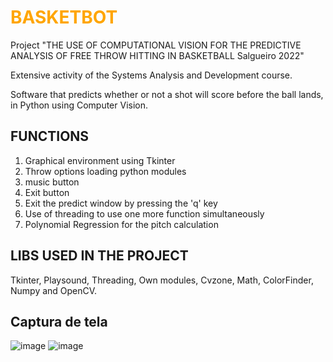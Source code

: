 # <span style="color: orange">BASKETBOT</span>
Project "THE USE OF COMPUTATIONAL VISION FOR THE PREDICTIVE ANALYSIS OF FREE THROW HITTING IN BASKETBALL Salgueiro 2022"

Extensive activity of the Systems Analysis and Development course.

Software that predicts whether or not a shot will score before the ball lands, in Python using Computer Vision.

## FUNCTIONS ##

1) Graphical environment using Tkinter
2) Throw options loading python modules
3) music button
4) Exit button
5) Exit the predict window by pressing the 'q' key
6) Use of threading to use one more function simultaneously
7) Polynomial Regression for the pitch calculation

## LIBS USED IN THE PROJECT
Tkinter, Playsound, Threading, Own modules, Cvzone, Math, ColorFinder, Numpy and OpenCV.

## Captura de tela
![image](https://user-images.githubusercontent.com/13918844/205420521-57f58b5a-4028-43ac-a9ba-72531a9f6a06.png)
![image](https://user-images.githubusercontent.com/13918844/205420538-10581823-563a-4e78-8633-13706417607f.png)

